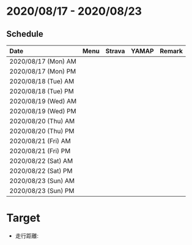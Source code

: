 # 2020/08/17 - 2020/08/23

## Schedule

| Date | Menu | Strava | YAMAP | Remark |
|:---|:---|:---|:---|:---|
| 2020/08/17 (Mon) AM |  |  |  |  |
| 2020/08/17 (Mon) PM |  |  |  |  |
| 2020/08/18 (Tue) AM |  |  |  |  | 
| 2020/08/18 (Tue) PM |  |  |  |  | 
| 2020/08/19 (Wed) AM |  |  |  |  | 
| 2020/08/19 (Wed) PM |  |  |  |  | 
| 2020/08/20 (Thu) AM |  |  |  |  | 
| 2020/08/20 (Thu) PM |  |  |  |  | 
| 2020/08/21 (Fri) AM |  |  |  |  | 
| 2020/08/21 (Fri) PM |  |  |  |  | 
| 2020/08/22 (Sat) AM |  |  |  |  | 
| 2020/08/22 (Sat) PM |  |  |  |  | 
| 2020/08/23 (Sun) AM |  |  |  |  | 
| 2020/08/23 (Sun) PM |  |  |  |  | 

# Target

* 走行距離: 
